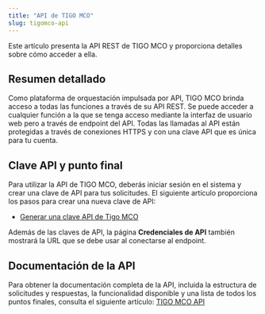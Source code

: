 ```yaml
---
title: "API de TIGO MCO"
slug: tigomco-api
---
```


Este artículo presenta la API REST de TIGO MCO y proporciona detalles sobre cómo acceder a ella.

## Resumen detallado

Como plataforma de orquestación impulsada por API, TIGO MCO brinda acceso a todas las funciones a través de su API REST. Se puede acceder a cualquier función a la que se tenga acceso mediante la interfaz de usuario web pero a través de endpoint del API. Todas las llamadas al API están protegidas a través de conexiones HTTPS y con una clave API que es única para tu cuenta.

## Clave API y punto final

Para utilizar la API de TIGO MCO, deberás iniciar sesión en el sistema y crear una clave de API para tus solicitudes. El siguiente artículo proporciona los pasos para crear una nueva clave de API:

- [Generar una clave API de Tigo MCO](../how-to/how-to-cloudmc-api-key.md)

Además de las claves de API, la página **Credenciales de API** también mostrará la URL que se debe usar al conectarse al endpoint.

## Documentación de la API

Para obtener la documentación completa de la API, incluida la estructura de solicitudes y respuestas, la funcionalidad disponible y una lista de todos los puntos finales, consulta el siguiente artículo: [TIGO MCO API](https://cloudops.github.io/cloudmc-api-docs/#getting-started)
